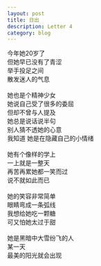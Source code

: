 ```yaml
---
layout: post
title: 日出
description: Letter 4
category: blog
---
```



今年她20岁了<br>
但她早已没有了青涩<br>
举手投足之间<br>
散发迷人的气息<br>
<br>
她也是个精神少女<br>
她说自己受了很多的委屈<br>
但却不曾与人提及<br>
她总是说话说半句<br>
别人猜不透她的心意<br>
我知道 她是在隐藏自己的小情绪<br>
<br>
她有个像样的学上<br>
一上就是一整天<br>
再苦再累她都一笑而过<br>
说不就如此而已<br>
<br>
她的笑容非常简单 <br>
眼睛弯成一条弧线<br>
我想给她吃一颗糖<br>
可又怕她太过于甜<br>
<br>
她是黑暗中大雪纷飞的人<br>
某一天 <br>
最美的阳光就会出现<br>



